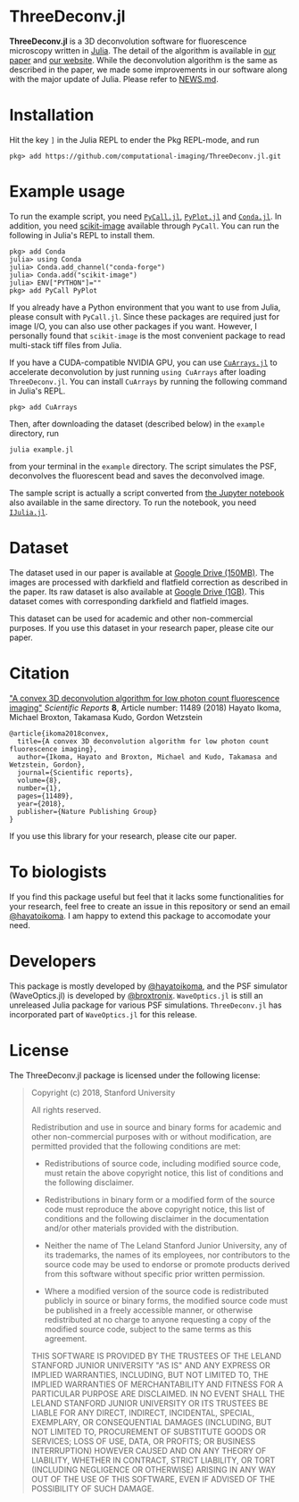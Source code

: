 # ThreeDeconv.jl

**ThreeDeconv.jl** is a 3D deconvolution software for fluorescence microscopy written in [Julia](https://julialang.org).
The detail of the algorithm is available in [our paper](https://www.nature.com/articles/s41598-018-29768-x#Sec21) and [our website](http://www.computationalimaging.org/publications/2d-deconvolution-for-low-photon-count-fluorescence-imaging-scientific-reports-2019/).
While the deconvolution algorithm is the same as described in the paper, we made some improvements in our software along with the major update of Julia. Please refer to [NEWS.md](NEWS.md).

# Installation

Hit the key `]` in the Julia REPL to ender the Pkg REPL-mode, and run

```julia-repl
pkg> add https://github.com/computational-imaging/ThreeDeconv.jl.git
```

# Example usage
To run the example script, you need [`PyCall.jl`](https://github.com/JuliaPy/PyCall.jl), [`PyPlot.jl`](https://github.com/JuliaPy/PyPlot.jl) and [`Conda.jl`](https://github.com/JuliaPy/Conda.jl). In addition, you need [scikit-image](https://scikit-image.org/) available through `PyCall`. You can run the following in Julia's REPL to install them.
```julia-repl
pkg> add Conda
julia> using Conda
julia> Conda.add_channel("conda-forge")
julia> Conda.add("scikit-image")
julia> ENV["PYTHON"]=""
pkg> add PyCall PyPlot 
```
If you already have a Python environment that you want to use from Julia, please consult with `PyCall.jl`.
Since these packages are required just for image I/O, you can also use other packages if you want.
However, I personally found that `scikit-image` is the most convenient package to read multi-stack tiff files from Julia.

If you have a CUDA-compatible NVIDIA GPU, you can use [`CuArrays.jl`](https://github.com/JuliaGPU/CuArrays.jl) to accelerate deconvolution by just running `using CuArrays` after loading `ThreeDeconv.jl`. You can install `CuArrays` by running the following command in Julia's REPL.
```julia-repl
pkg> add CuArrays
```

Then, after downloading the dataset (described below) in the `example` directory, run
```
julia example.jl
```
from your terminal in the `example` directory. The script simulates the PSF, deconvolves the fluorescent bead and saves the deconvolved image.

The sample script is actually a script converted from [the Jupyter notebook](https://github.com/computational-imaging/ThreeDeconv.jl/blob/master/example/Example.ipynb) also available in the same directory. To run the notebook, you need [`IJulia.jl`](https://github.com/JuliaLang/IJulia.jl).


# Dataset
The dataset used in our paper is available at [Google Drive (150MB)](https://drive.google.com/a/stanford.edu/file/d/1lWlvngb5iJkToFKLSA3N1FuScVPTe-42/view?usp=sharing).
The images are processed with darkfield and flatfield correction as described in the paper. Its raw dataset is also available at [Google Drive (1GB)](https://drive.google.com/a/stanford.edu/file/d/1pg_OG5GxjcKMSvwi4Si0HTyWT0XCW4Kt/view?usp=sharing).
This dataset comes with corresponding darkfield and flatfield images.

This dataset can be used for academic and other non-commercial purposes.
If you use this dataset in your research paper, please cite our paper.



# Citation
["A convex 3D deconvolution algorithm for low photon count fluorescence imaging"](https://www.nature.com/articles/s41598-018-29768-x#Sec21)
_Scientific Reports_ **8**, Article number: 11489 (2018)
Hayato Ikoma, Michael Broxton, Takamasa Kudo, Gordon Wetzstein

```
@article{ikoma2018convex,
  title={A convex 3D deconvolution algorithm for low photon count fluorescence imaging},
  author={Ikoma, Hayato and Broxton, Michael and Kudo, Takamasa and Wetzstein, Gordon},
  journal={Scientific reports},
  volume={8},
  number={1},
  pages={11489},
  year={2018},
  publisher={Nature Publishing Group}
}
```

If you use this library for your research, please cite our paper.


# To biologists

If you find this package useful but feel that it lacks some functionalities for your research, feel free to create an issue in this repository or send an email [@hayatoikoma](https://github.com/hayatoikoma). I am happy to extend this package to accomodate your need.

# Developers
This package is mostly developed by [@hayatoikoma](https://github.com/hayatoikoma), and the PSF simulator (WaveOptics.jl) is developed by [@broxtronix](https://github.com/broxtronix).
`WaveOptics.jl` is still an unreleased Julia package for various PSF simulations.
`ThreeDeconv.jl` has incorporated part of `WaveOptics.jl` for this release.


# License
The ThreeDeconv.jl package is licensed under the following license:

> Copyright (c) 2018, Stanford University
>
> All rights reserved.
>
> Redistribution and use in source and binary forms for academic and other non-commercial purposes with or without modification, are permitted provided that the following conditions are met:
>
> * Redistributions of source code, including modified source code, must retain the above copyright notice, this list of conditions and the following disclaimer.
>
> * Redistributions in binary form or a modified form of the source code must reproduce the above copyright notice, this list of conditions and the following disclaimer in the documentation and/or other materials provided with the distribution.
>
> * Neither the name of The Leland Stanford Junior University, any of its trademarks, the names of its employees, nor contributors to the source code may be used to endorse or promote products derived from this software without specific prior written permission.
>
> * Where a modified version of the source code is redistributed publicly in source or binary forms, the modified source code must be published in a freely accessible manner, or otherwise redistributed at no charge to anyone requesting a copy of the modified source code, subject to the same terms as this agreement.
>
> THIS SOFTWARE IS PROVIDED BY THE TRUSTEES OF THE LELAND STANFORD JUNIOR UNIVERSITY "AS IS" AND ANY EXPRESS OR IMPLIED WARRANTIES, INCLUDING, BUT NOT LIMITED TO, THE IMPLIED WARRANTIES OF MERCHANTABILITY AND FITNESS FOR A PARTICULAR PURPOSE ARE DISCLAIMED. IN NO EVENT SHALL THE LELAND STANFORD JUNIOR UNIVERSITY OR ITS TRUSTEES BE LIABLE FOR ANY DIRECT, INDIRECT, INCIDENTAL, SPECIAL, EXEMPLARY, OR CONSEQUENTIAL DAMAGES (INCLUDING, BUT NOT LIMITED TO, PROCUREMENT OF SUBSTITUTE GOODS OR SERVICES; LOSS OF USE, DATA, OR PROFITS; OR BUSINESS INTERRUPTION) HOWEVER CAUSED AND ON ANY THEORY OF LIABILITY, WHETHER IN CONTRACT, STRICT LIABILITY, OR TORT (INCLUDING NEGLIGENCE OR OTHERWISE) ARISING IN ANY WAY OUT OF THE USE OF THIS SOFTWARE, EVEN IF ADVISED OF THE POSSIBILITY OF SUCH DAMAGE.
